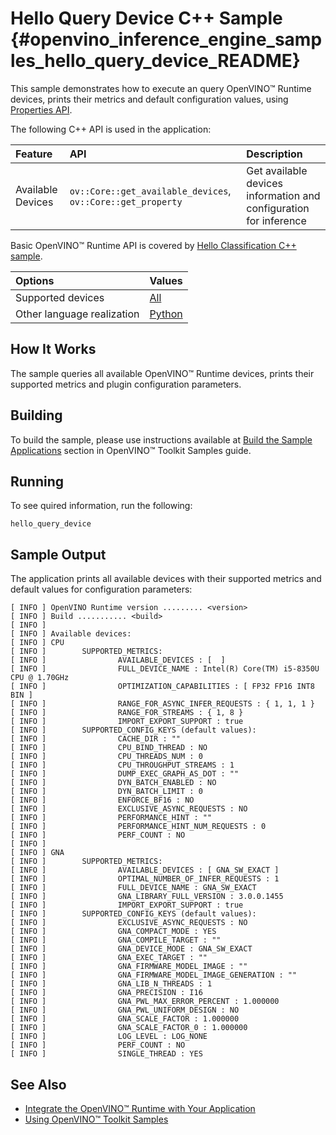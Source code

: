 # Hello Query Device C++ Sample {#openvino_inference_engine_samples_hello_query_device_README}

This sample demonstrates how to execute an query OpenVINO™ Runtime devices, prints their metrics and default configuration values, using [Properties API](../../../docs/OV_Runtime_UG/supported_plugins/config_properties.md).

The following C++ API is used in the application:

| Feature | API | Description |
| :--- | :--- | :--- |
| Available Devices | `ov::Core::get_available_devices`, `ov::Core::get_property` | Get available devices information and configuration for inference |

Basic OpenVINO™ Runtime API is covered by [Hello Classification C++ sample](../hello_classification/README.md).

| Options  | Values |
| :--- |:---
| Supported devices | [All](../../../docs/OV_Runtime_UG/supported_plugins/Supported_Devices.md) |
| Other language realization | [Python](../../python/hello_query_device/README.md) |

## How It Works

The sample queries all available OpenVINO™ Runtime devices, prints their supported metrics and plugin configuration parameters.

## Building

To build the sample, please use instructions available at [Build the Sample Applications](../../../docs/OV_Runtime_UG/Samples_Overview.md) section in OpenVINO™ Toolkit Samples guide.

## Running

To see quired information, run the following:

```
hello_query_device
```

## Sample Output

The application prints all available devices with their supported metrics and default values for configuration parameters:

```
[ INFO ] OpenVINO Runtime version ......... <version>
[ INFO ] Build ........... <build>
[ INFO ]
[ INFO ] Available devices:
[ INFO ] CPU
[ INFO ]        SUPPORTED_METRICS:
[ INFO ]                AVAILABLE_DEVICES : [  ]
[ INFO ]                FULL_DEVICE_NAME : Intel(R) Core(TM) i5-8350U CPU @ 1.70GHz
[ INFO ]                OPTIMIZATION_CAPABILITIES : [ FP32 FP16 INT8 BIN ]
[ INFO ]                RANGE_FOR_ASYNC_INFER_REQUESTS : { 1, 1, 1 }
[ INFO ]                RANGE_FOR_STREAMS : { 1, 8 }
[ INFO ]                IMPORT_EXPORT_SUPPORT : true
[ INFO ]        SUPPORTED_CONFIG_KEYS (default values):
[ INFO ]                CACHE_DIR : ""
[ INFO ]                CPU_BIND_THREAD : NO
[ INFO ]                CPU_THREADS_NUM : 0
[ INFO ]                CPU_THROUGHPUT_STREAMS : 1
[ INFO ]                DUMP_EXEC_GRAPH_AS_DOT : ""
[ INFO ]                DYN_BATCH_ENABLED : NO
[ INFO ]                DYN_BATCH_LIMIT : 0
[ INFO ]                ENFORCE_BF16 : NO
[ INFO ]                EXCLUSIVE_ASYNC_REQUESTS : NO
[ INFO ]                PERFORMANCE_HINT : ""
[ INFO ]                PERFORMANCE_HINT_NUM_REQUESTS : 0
[ INFO ]                PERF_COUNT : NO
[ INFO ]
[ INFO ] GNA
[ INFO ]        SUPPORTED_METRICS:
[ INFO ]                AVAILABLE_DEVICES : [ GNA_SW_EXACT ]
[ INFO ]                OPTIMAL_NUMBER_OF_INFER_REQUESTS : 1
[ INFO ]                FULL_DEVICE_NAME : GNA_SW_EXACT
[ INFO ]                GNA_LIBRARY_FULL_VERSION : 3.0.0.1455
[ INFO ]                IMPORT_EXPORT_SUPPORT : true
[ INFO ]        SUPPORTED_CONFIG_KEYS (default values):
[ INFO ]                EXCLUSIVE_ASYNC_REQUESTS : NO
[ INFO ]                GNA_COMPACT_MODE : YES
[ INFO ]                GNA_COMPILE_TARGET : ""
[ INFO ]                GNA_DEVICE_MODE : GNA_SW_EXACT
[ INFO ]                GNA_EXEC_TARGET : ""
[ INFO ]                GNA_FIRMWARE_MODEL_IMAGE : ""
[ INFO ]                GNA_FIRMWARE_MODEL_IMAGE_GENERATION : ""
[ INFO ]                GNA_LIB_N_THREADS : 1
[ INFO ]                GNA_PRECISION : I16
[ INFO ]                GNA_PWL_MAX_ERROR_PERCENT : 1.000000
[ INFO ]                GNA_PWL_UNIFORM_DESIGN : NO
[ INFO ]                GNA_SCALE_FACTOR : 1.000000
[ INFO ]                GNA_SCALE_FACTOR_0 : 1.000000
[ INFO ]                LOG_LEVEL : LOG_NONE
[ INFO ]                PERF_COUNT : NO
[ INFO ]                SINGLE_THREAD : YES
```

## See Also

- [Integrate the OpenVINO™ Runtime with Your Application](../../../docs/OV_Runtime_UG/integrate_with_your_application.md)
- [Using OpenVINO™ Toolkit Samples](../../../docs/OV_Runtime_UG/Samples_Overview.md)
